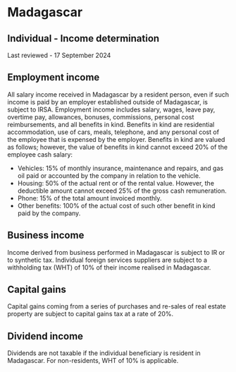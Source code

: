 # Madagascar
## Individual - Income determination
Last reviewed - 17 September 2024
## Employment income
All salary income received in Madagascar by a resident person, even if such income is paid by an employer established outside of Madagascar, is subject to IRSA.
Employment income includes salary, wages, leave pay, overtime pay, allowances, bonuses, commissions, personal cost reimbursements, and all benefits in kind.
Benefits in kind are residential accommodation, use of cars, meals, telephone, and any personal cost of the employee that is expensed by the employer. Benefits in kind are valued as follows; however, the value of benefits in kind cannot exceed 20% of the employee cash salary:
  * Vehicles: 15% of monthly insurance, maintenance and repairs, and gas oil paid or accounted by the company in relation to the vehicle.
  * Housing: 50% of the actual rent or of the rental value. However, the deductible amount cannot exceed 25% of the gross cash remuneration.
  * Phone: 15% of the total amount invoiced monthly.
  * Other benefits: 100% of the actual cost of such other benefit in kind paid by the company.


## Business income
Income derived from business performed in Madagascar is subject to IR or to synthetic tax.
Individual foreign services suppliers are subject to a withholding tax (WHT) of 10% of their income realised in Madagascar.
## Capital gains
Capital gains coming from a series of purchases and re-sales of real estate property are subject to capital gains tax at a rate of 20%.
## Dividend income
Dividends are not taxable if the individual beneficiary is resident in Madagascar. For non-residents, WHT of 10% is applicable.
